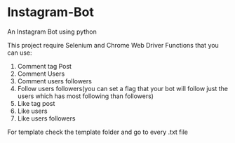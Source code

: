 # Instagram-Bot
An Instagram Bot using python

This project require Selenium and Chrome Web Driver
Functions that you can use:
1. Comment tag Post 
2. Comment Users                                                                           
3. Comment users followers 
4. Follow users followers(you can set a flag that your bot will follow just the users which has most following than followers)
5. Like tag post
6. Like users
7. Like users followers

For template check the template folder and go to every .txt file
